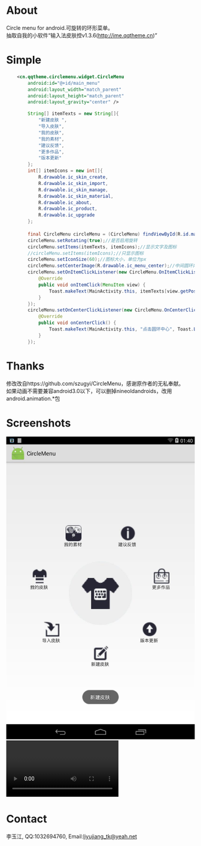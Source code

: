 # About
Circle menu for android.可旋转的环形菜单。   
抽取自我的小软件“输入法皮肤控v1.3.6(http://ime.qqtheme.cn)”

# Simple 
```xml
    <cn.qqtheme.circlemenu.widget.CircleMenu
        android:id="@+id/main_menu"
        android:layout_width="match_parent"
        android:layout_height="match_parent"
        android:layout_gravity="center" />
```
```java
        String[] itemTexts = new String[]{
            "新建皮肤 ",
            "导入皮肤",
            "我的皮肤",
            "我的素材",
            "建议反馈",
            "更多作品",
            "版本更新"
        };
        int[] itemIcons = new int[]{
            R.drawable.ic_skin_create,
            R.drawable.ic_skin_import,
            R.drawable.ic_skin_manage,
            R.drawable.ic_skin_material,
            R.drawable.ic_about,
            R.drawable.ic_product,
            R.drawable.ic_upgrade
        };
    
        final CircleMenu circleMenu = (CircleMenu) findViewById(R.id.main_menu);
        circleMenu.setRotating(true);//是否启用旋转
        circleMenu.setItems(itemTexts, itemIcons);//显示文字及图标
        //circleMenu.setItems(itemIcons);//只显示图标
        circleMenu.setIconSize(60);//图标大小，单位为px
        circleMenu.setCenterImage(R.drawable.ic_menu_center);//中间圆环内图标
        circleMenu.setOnItemClickListener(new CircleMenu.OnItemClickListener() {
            @Override
            public void onItemClick(MenuItem view) {
                Toast.makeText(MainActivity.this, itemTexts[view.getPosition()], Toast.LENGTH_SHORT).show();
            }
        });
        circleMenu.setOnCenterClickListener(new CircleMenu.OnCenterClickListener() {
            @Override
            public void onCenterClick() {
                Toast.makeText(MainActivity.this, "点击圆环中心", Toast.LENGTH_SHORT).show();
            }
        });
```

# Thanks
修改改自https://github.com/szugyi/CircleMenu，感谢原作者的无私奉献。   
如果动画不需要兼容android3.0以下，可以删掉nineoldandroids，改用android.animation.*包   

# Screenshots
![效果图](/screenshots/demo.jpg)   
<video src="/screenshots/demo.mp4" controls="controls">
您的浏览器不支持video标签。
</video>

# Contact
李玉江, QQ:1032694760, Email:liyujiang_tk@yeah.net
